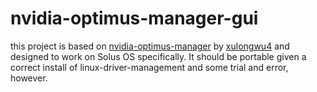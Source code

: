 # nvidia-optimus-manager-gui
this project is based on [nvidia-optimus-manager](https://github.com/xulongwu4/nvidia-optimus-manager) by [xulongwu4](https://github.com/xulongwu4) and designed to work on Solus OS specifically. It should be portable given a correct install of linux-driver-management and some trial and error, however.